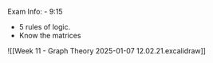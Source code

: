 Exam Info: - 9:15
- 5 rules of logic.
- Know the matrices

![[Week 11 - Graph Theory 2025-01-07 12.02.21.excalidraw]]

